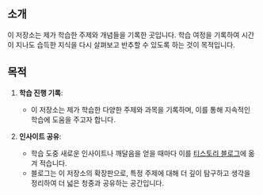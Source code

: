 ## 소개

이 저장소는 제가 학습한 주제와 개념들을 기록한 곳입니다. 학습 여정을 기록하여 시간이 지나도 습득한 지식을 다시 살펴보고 반추할 수 있도록 하는 것이 목적입니다.

## 목적

1. **학습 진행 기록**:
   - 이 저장소는 제가 학습한 다양한 주제와 과목을 기록하며, 이를 통해 지속적인 학습에 도움을 주고자 합니다.

2. **인사이트 공유**:
   - 학습 도중 새로운 인사이트나 깨달음을 얻을 때마다 이를 [티스토리 블로그](https://chenjing.tistory.com/)에 옮겨 적습니다.
   - 블로그는 이 저장소의 확장판으로, 특정 주제에 대해 더 깊이 탐구하고 생각을 정리하여 더 넓은 청중과 공유하는 공간입니다.
